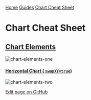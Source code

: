 [Home](https://docs.evidence.dev/) [Guides](https://docs.evidence.dev/guides) [Chart Cheat Sheet](https://docs.evidence.dev/guides/chart-cheat-sheet)

# Chart Cheat Sheet

## [Chart Elements](https://docs.evidence.dev/guides/chart-cheat-sheet\#chart-elements)

![chart-elements-one](https://docs.evidence.dev/img/chart-elements-one.png)

#### [Horizontal Chart ( `swapXY=true`)](https://docs.evidence.dev/guides/chart-cheat-sheet\#horizontal-chart-swapxytrue)

![chart-elements-two](https://docs.evidence.dev/img/chart-elements-two.png)

[Edit page on GitHub](https://github.com/evidence-dev/evidence/edit/next/sites/docs/pages/guides/chart-cheat-sheet/index.md)